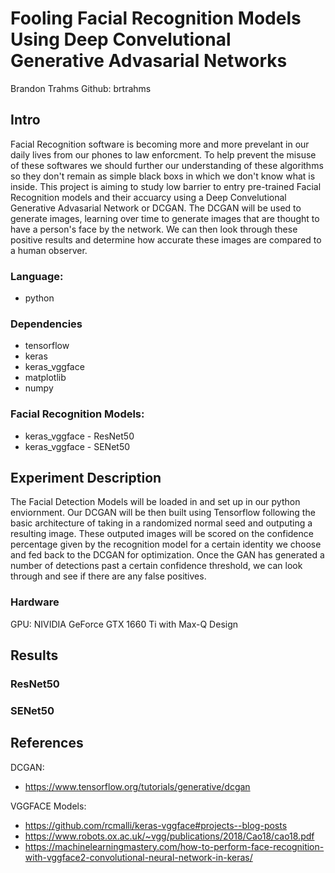 # Fooling Facial Recognition Models Using Deep Convelutional Generative Advasarial Networks

Brandon Trahms
Github: brtrahms

## Intro
Facial Recognition software is becoming more and more prevelant in our daily lives from our phones to law enforcment. To help prevent the misuse of these softwares we should further our understanding of these algorithms so they don't remain as simple black boxs in which we don't know what is inside. This project is aiming to study low barrier to entry pre-trained Facial Recognition models and their accuarcy using a Deep Convelutional Generative Advasarial Network or DCGAN. The DCGAN will be used to generate images, learning over time to generate images that are thought to have a person's face by the network. We can then look through these positive results and determine how accurate these images are compared to a human observer.

### Language:
- python

### Dependencies
- tensorflow
- keras
- keras_vggface
- matplotlib
- numpy

### Facial Recognition Models:
- keras_vggface - ResNet50
- keras_vggface - SENet50

## Experiment Description
The Facial Detection Models will be loaded in and set up in our python enviornment. Our DCGAN will be then built using Tensorflow following the basic architecture of taking in a randomized normal seed and outputing a resulting image. These outputed images will be scored on the confidence percentage given by the recognition model for a certain identity we choose and fed back to the DCGAN for optimization. Once the GAN has generated a number of detections past a certain confidence threshold, we can look through and see if there are any false positives.

### Hardware

GPU: NIVIDIA GeForce GTX 1660 Ti with Max-Q Design

## Results

### ResNet50

### SENet50

## References

DCGAN:
 - https://www.tensorflow.org/tutorials/generative/dcgan

VGGFACE Models:
 - https://github.com/rcmalli/keras-vggface#projects--blog-posts
 - https://www.robots.ox.ac.uk/~vgg/publications/2018/Cao18/cao18.pdf
 - https://machinelearningmastery.com/how-to-perform-face-recognition-with-vggface2-convolutional-neural-network-in-keras/

